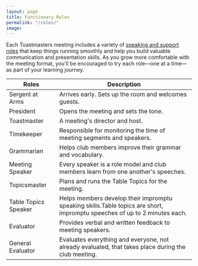 ```yaml
---
layout: page
title: Functionary Roles
permalink: "/roles/"
image: 
---
```


Each Toastmasters meeting includes a variety of [speaking and support roles]([https://www.toastmasters.org/membership/club-meeting-roles]) that keep things running smoothly and help you build valuable communication and presentation skills.
As you grow more comfortable with the meeting format, you'll be encouraged to try each role—one at a time—as part of your learning journey.


|Roles         | Description |
| ------------- | ------------- |
| Sergent at Arms  | Arrives early. Sets up the room and welcomes guests. |
| President  | Opens the meeting and sets the tone. |
| Toastmaster | A meeting's director and host. |
| Timekeeper  | Responsible for monitoring the time of meeting segments and speakers.|
| Grammarian  | Helps club members improve their grammar and vocabulary. |
| Meeting Speaker  |Every speaker is a role model and club members learn from one another's speeches.
| Topicsmaster| Plans and runs the Table Topics for the meeting. |
| Table Topics Speaker| Helps members develop their impromptu speaking skills.Table topics are short, impromptu speeches of up to 2 minutes each.|
| Evaluator  | Provides verbal and written feedback to meeting speakers.|
| General Evaluator | Evaluates everything and everyone, not already evaluated, that takes place during the club meeting.|
